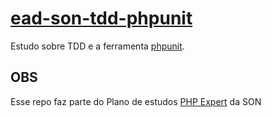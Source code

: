 # [ead-son-tdd-phpunit](https://www.schoolofnet.com/curso/php/linguagem-php/tdd-com-php/)
Estudo sobre TDD e a ferramenta [phpunit](http://phpunit.de).

## OBS
Esse repo faz parte do Plano de estudos [PHP Expert](https://www.schoolofnet.com/plano-de-estudo-php-expert/) da SON
